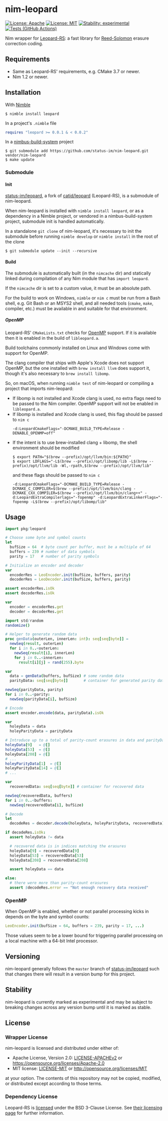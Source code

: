 # nim-leopard

[![License: Apache](https://img.shields.io/badge/License-Apache%202.0-blue.svg)](https://opensource.org/licenses/Apache-2.0)
[![License: MIT](https://img.shields.io/badge/License-MIT-blue.svg)](https://opensource.org/licenses/MIT)
[![Stability: experimental](https://img.shields.io/badge/stability-experimental-orange.svg)](#stability)
[![Tests (GitHub Actions)](https://github.com/status-im/nim-leopard/workflows/Tests/badge.svg?branch=main)](https://github.com/status-im/nim-leopard/actions?query=workflow%3ATests+branch%3Amain)

Nim wrapper for [Leopard-RS](https://github.com/catid/leopard): a fast library for [Reed-Solomon](https://en.wikipedia.org/wiki/Reed%E2%80%93Solomon_error_correction) erasure correction coding.

## Requirements

* Same as Leopard-RS' requirements, e.g. CMake 3.7 or newer.
* Nim 1.2 or newer.

## Installation

With [Nimble](https://github.com/nim-lang/nimble)
```text
$ nimble install leopard
```
In a project's `.nimble` file
```nim
requires "leopard >= 0.0.1 & < 0.0.2"
```
In a [nimbus-build-system](https://github.com/status-im/nimbus-build-system) project
```text
$ git submodule add https://github.com/status-im/nim-leopard.git vendor/nim-leopard
$ make update
```

### Submodule

#### Init

[status-im/leopard](https://github.com/status-im/leopard), a fork of [catid/leopard](https://github.com/catid/leopard) (Leopard-RS), is a submodule of nim-leopard.

When nim-leopard is installed with `nimble install leopard`, or as a dependency in a Nimble project, or vendored in a nimbus-build-system project, submodule init is handled automatically.

In a standalone `git clone` of nim-leopard, it's necessary to init the submodule before running `nimble develop` or `nimble install` in the root of the clone
```text
$ git submodule update --init --recursive
```

#### Build

The submodule is automatically built (in the `nimcache` dir) and statically linked during compilation of any Nim module that has `import leopard`.

If the `nimcache` dir is set to a custom value, it must be an absolute path.

For the build to work on Windows, `nimble` or `nim c` must be run from a Bash shell, e.g. Git Bash or an MSYS2 shell, and all needed tools (`cmake`, `make`, compiler, etc.) must be available in and suitable for that environment.

##### OpenMP

Leopard-RS' `CMakeLists.txt` checks for [OpenMP](https://en.wikipedia.org/wiki/OpenMP) support. If it is available then it is enabled in the build of `libleopard.a`.

Build toolchains commonly installed on Linux and Windows come with support for OpenMP.

The clang compiler that ships with Apple's Xcode does not support OpenMP, but the one installed with `brew install llvm` does support it, though it's also necessary to `brew install libomp`.

So, on macOS, when running `nimble test` of nim-leopard or compiling a project that imports nim-leopard:
* If libomp is not installed and Xcode clang is used, no extra flags need to be passed to the Nim compiler. OpenMP support will not be enabled in `libleopard.a`.
* If libomp is installed and Xcode clang is used, this flag should be passed to `nim c`
  ```text
  -d:LeopardCmakeFlags="-DCMAKE_BUILD_TYPE=Release -DENABLE_OPENMP=off"
  ```
* If the intent is to use brew-installed clang + libomp, the shell environment should be modified
  ```text
  $ export PATH="$(brew --prefix)/opt/llvm/bin:${PATH}"
  $ export LDFLAGS="-L$(brew --prefix)/opt/libomp/lib -L$(brew --prefix)/opt/llvm/lib -Wl,-rpath,$(brew --prefix)/opt/llvm/lib"
  ```
  and these flags should be passed to `nim c`
  ```text
  -d:LeopardCmakeFlags="-DCMAKE_BUILD_TYPE=Release -DCMAKE_C_COMPILER=$(brew --prefix)/opt/llvm/bin/clang -DCMAKE_CXX_COMPILER=$(brew --prefix)/opt/llvm/bin/clang++" -d:LeopardExtraCompilerlags="-fopenmp" -d:LeopardExtraLinkerFlags="-fopenmp -L$(brew --prefix)/opt/libomp/lib"
  ```

## Usage

``` nim
import pkg/leopard

# Choose some byte and symbol counts
let
  bufSize = 64  # byte count per buffer, must be a multiple of 64
  buffers = 239 # number of data symbols
  parity = 17   # number of parity symbols

# Initialize an encoder and decoder
var
  encoderRes = LeoEncoder.init(bufSize, buffers, parity)
  decoderRes = LeoDecoder.init(bufSize, buffers, parity)

assert encoderRes.isOk
assert decoderRes.isOk

var
  encoder = encoderRes.get
  decoder = decoderRes.get

import std/random
randomize()

# Helper to generate random data
proc genData(outerLen, innerLen: int): seq[seq[byte]] =
  newSeq(result, outerLen)
  for i in 0..<outerLen:
    newSeq(result[i], innerLen)
    for j in 0..<innerLen:
      result[i][j] = rand(255).byte

var
  data = genData(buffers, bufSize) # some random data
  parityData: seq[seq[byte]]       # container for generated parity data

newSeq(parityData, parity)
for i in 0..<parity:
  newSeq(parityData[i], bufSize)

# Encode
assert encoder.encode(data, parityData).isOk

var
  holeyData = data
  holeyParityData = parityData

# Introduce up to a total of parity-count erasures in data and parityData
holeyData[9]   = @[]
holeyData[53]  = @[]
holeyData[208] = @[]
# ...
holeyParityData[1]  = @[]
holeyParityData[14] = @[]
# ...

var
  recoveredData: seq[seq[byte]] # container for recovered data

newSeq(recoveredData, buffers)
for i in 0..<buffers:
  newSeq(recoveredData[i], bufSize)

# Decode
let
  decodeRes = decoder.decode(holeyData, holeyParityData, recoveredData)

if decodeRes.isOk:
  assert holeyData != data

  # recovered data is in indices matching the erasures
  holeyData[9] = recoveredData[9]
  holeyData[53] = recoveredData[53]
  holeyData[208] = recoveredData[208]

  assert holeyData == data

else:
  # there were more than parity-count erasures
  assert $decodeRes.error == "Not enough recovery data received"
```

### OpenMP

When OpenMP is enabled, whether or not parallel processing kicks in depends on the byte and symbol counts:
```nim
LeoEncoder.init(bufSize = 64, buffers = 239, parity = 17, ...)
```
Those values seem to be a lower bound for triggering parallel processing on a local machine with a 64-bit Intel processor.

## Versioning

nim-leopard generally follows the `master` branch of [status-im/leopard](https://github.com/status-im/leopard) such that changes there will result in a version bump for this project.

## Stability

nim-leopard is currently marked as experimental and may be subject to breaking changes across any version bump until it is marked as stable.

## License

### Wrapper License

nim-leopard is licensed and distributed under either of:

* Apache License, Version 2.0: [LICENSE-APACHEv2](LICENSE-APACHEv2) or https://opensource.org/licenses/Apache-2.0
* MIT license: [LICENSE-MIT](LICENSE-MIT) or http://opensource.org/licenses/MIT

at your option. The contents of this repository may not be copied, modified, or distributed except according to those terms.

### Dependency License

Leopard-RS is [licensed](https://github.com/catid/leopard/blob/master/License.md) under the BSD 3-Clause License. See [their licensing page](https://github.com/catid/leopard/blob/master/License.md) for further information.
